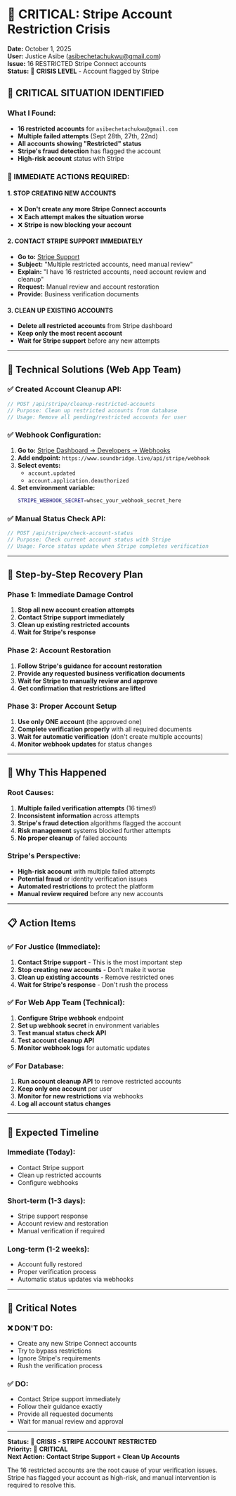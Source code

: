 # 🚨 CRITICAL: Stripe Account Restriction Crisis

**Date:** October 1, 2025  
**User:** Justice Asibe (asibechetachukwu@gmail.com)  
**Issue:** 16 RESTRICTED Stripe Connect accounts  
**Status:** 🚨 **CRISIS LEVEL** - Account flagged by Stripe

## 🚨 **CRITICAL SITUATION IDENTIFIED**

### **What I Found:**
- **16 restricted accounts** for `asibechetachukwu@gmail.com`
- **Multiple failed attempts** (Sept 28th, 27th, 22nd)
- **All accounts showing "Restricted" status**
- **Stripe's fraud detection** has flagged the account
- **High-risk account** status with Stripe

### **🚨 IMMEDIATE ACTIONS REQUIRED:**

#### **1. STOP CREATING NEW ACCOUNTS**
- ❌ **Don't create any more Stripe Connect accounts**
- ❌ **Each attempt makes the situation worse**
- ❌ **Stripe is now blocking your account**

#### **2. CONTACT STRIPE SUPPORT IMMEDIATELY**
- **Go to:** [Stripe Support](https://support.stripe.com/)
- **Subject:** "Multiple restricted accounts, need manual review"
- **Explain:** "I have 16 restricted accounts, need account review and cleanup"
- **Request:** Manual review and account restoration
- **Provide:** Business verification documents

#### **3. CLEAN UP EXISTING ACCOUNTS**
- **Delete all restricted accounts** from Stripe dashboard
- **Keep only the most recent account**
- **Wait for Stripe support** before any new attempts

---

## 🔧 **Technical Solutions (Web App Team)**

### **✅ Created Account Cleanup API:**
```typescript
// POST /api/stripe/cleanup-restricted-accounts
// Purpose: Clean up restricted accounts from database
// Usage: Remove all pending/restricted accounts for user
```

### **✅ Webhook Configuration:**
1. **Go to:** [Stripe Dashboard → Developers → Webhooks](https://dashboard.stripe.com/webhooks)
2. **Add endpoint:** `https://www.soundbridge.live/api/stripe/webhook`
3. **Select events:**
   - `account.updated`
   - `account.application.deauthorized`
4. **Set environment variable:**
   ```bash
   STRIPE_WEBHOOK_SECRET=whsec_your_webhook_secret_here
   ```

### **✅ Manual Status Check API:**
```typescript
// POST /api/stripe/check-account-status
// Purpose: Check current account status with Stripe
// Usage: Force status update when Stripe completes verification
```

---

## 🎯 **Step-by-Step Recovery Plan**

### **Phase 1: Immediate Damage Control**
1. **Stop all new account creation attempts**
2. **Contact Stripe support immediately**
3. **Clean up existing restricted accounts**
4. **Wait for Stripe's response**

### **Phase 2: Account Restoration**
1. **Follow Stripe's guidance for account restoration**
2. **Provide any requested business verification documents**
3. **Wait for Stripe to manually review and approve**
4. **Get confirmation that restrictions are lifted**

### **Phase 3: Proper Account Setup**
1. **Use only ONE account** (the approved one)
2. **Complete verification properly** with all required documents
3. **Wait for automatic verification** (don't create multiple accounts)
4. **Monitor webhook updates** for status changes

---

## 🚨 **Why This Happened**

### **Root Causes:**
1. **Multiple failed verification attempts** (16 times!)
2. **Inconsistent information** across attempts
3. **Stripe's fraud detection** algorithms flagged the account
4. **Risk management** systems blocked further attempts
5. **No proper cleanup** of failed accounts

### **Stripe's Perspective:**
- **High-risk account** with multiple failed attempts
- **Potential fraud** or identity verification issues
- **Automated restrictions** to protect the platform
- **Manual review required** before any new accounts

---

## 📋 **Action Items**

### **✅ For Justice (Immediate):**
1. **Contact Stripe support** - This is the most important step
2. **Stop creating new accounts** - Don't make it worse
3. **Clean up existing accounts** - Remove restricted ones
4. **Wait for Stripe's response** - Don't rush the process

### **✅ For Web App Team (Technical):**
1. **Configure Stripe webhook** endpoint
2. **Set up webhook secret** in environment variables
3. **Test manual status check API**
4. **Test account cleanup API**
5. **Monitor webhook logs** for automatic updates

### **✅ For Database:**
1. **Run account cleanup API** to remove restricted accounts
2. **Keep only one account** per user
3. **Monitor for new restrictions** via webhooks
4. **Log all account status changes**

---

## 🎯 **Expected Timeline**

### **Immediate (Today):**
- Contact Stripe support
- Clean up restricted accounts
- Configure webhooks

### **Short-term (1-3 days):**
- Stripe support response
- Account review and restoration
- Manual verification if required

### **Long-term (1-2 weeks):**
- Account fully restored
- Proper verification process
- Automatic status updates via webhooks

---

## 🚨 **Critical Notes**

### **❌ DON'T DO:**
- Create any new Stripe Connect accounts
- Try to bypass restrictions
- Ignore Stripe's requirements
- Rush the verification process

### **✅ DO:**
- Contact Stripe support immediately
- Follow their guidance exactly
- Provide all requested documents
- Wait for manual review and approval

---

**Status:** 🚨 **CRISIS - STRIPE ACCOUNT RESTRICTED**  
**Priority:** 🚨 **CRITICAL**  
**Next Action:** **Contact Stripe Support + Clean Up Accounts**

The 16 restricted accounts are the root cause of your verification issues. Stripe has flagged your account as high-risk, and manual intervention is required to resolve this.
